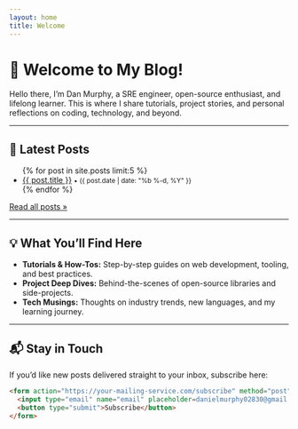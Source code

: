 ```yaml
---
layout: home
title: Welcome
---
```


# 👋 Welcome to My Blog!

Hello there, I’m Dan Murphy, a SRE engineer, open-source enthusiast, and lifelong learner. This is where I share tutorials, project stories, and personal reflections on coding, technology, and beyond.

---

## 📝 Latest Posts

<ul>
  {% for post in site.posts limit:5 %}
    <li>
      <a href="{{ post.url }}">{{ post.title }}</a>
      <small>• {{ post.date | date: "%b %-d, %Y" }}</small>
    </li>
  {% endfor %}
</ul>

[Read all posts »](/archives)

---

## 💡 What You’ll Find Here

- **Tutorials & How-Tos:** Step-by-step guides on web development, tooling, and best practices.  
- **Project Deep Dives:** Behind-the-scenes of open-source libraries and side-projects.  
- **Tech Musings:** Thoughts on industry trends, new languages, and my learning journey.

---

## 📬 Stay in Touch

If you’d like new posts delivered straight to your inbox, subscribe here:

```html
<form action="https://your-mailing-service.com/subscribe" method="post">
  <input type="email" name="email" placeholder=danielmurphy02830@gmail.com required>
  <button type="submit">Subscribe</button>
</form>
